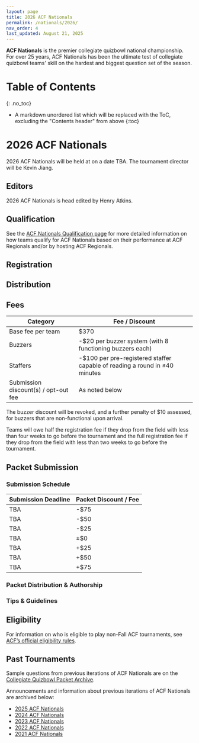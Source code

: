 ```yaml
---
layout: page
title: 2026 ACF Nationals
permalink: /nationals/2026/
nav_order: 4
last_updated: August 21, 2025
---
```


**ACF Nationals** is the premier collegiate quizbowl national championship. For over 25 years, ACF Nationals has been the ultimate test of collegiate quizbowl teams' skill on the hardest and biggest question set of the season.

# Table of Contents
{: .no_toc}
* A markdown unordered list which will be replaced with the ToC, excluding the "Contents header" from above
{:toc}

# 2026 ACF Nationals

2026 ACF Nationals will be held at on a date TBA. The tournament director will be Kevin Jiang.

## Editors

2026 ACF Nationals is head edited by Henry Atkins.

## Qualification

See the [ACF Nationals Qualification page](nationals/qualification) for more detailed information on how teams qualify for ACF Nationals based on their performance at ACF Regionals and/or by hosting ACF Regionals.

## Registration

## Distribution

## Fees

| Category                                  | Fee / Discount                                                             |
| ----------------------------------------- | -------------------------------------------------------------------------- |
| Base fee per team                         | $370                                                                       |
| Buzzers                                   | -$20 per buzzer system (with 8 functioning buzzers each)                   |
| Staffers                                  | -$100 per pre-registered staffer capable of reading a round in ≤40 minutes |
| Submission discount(s) / opt-out fee | As noted below                                                             |

The buzzer discount will be revoked, and a further penalty of $10 assessed, for buzzers that are non-functional upon arrival.

Teams will owe half the registration fee if they drop from the field with less than four weeks to go before the tournament and the full registration fee if they drop from the field with less than two weeks to go before the tournament.

## Packet Submission

### Submission Schedule

| Submission Deadline | Packet Discount / Fee |
| ------------------- | --------------------- |
| TBA                 | -$75                  |
| TBA                 | -$50                  |
| TBA                 | -$25                  |
| TBA                 | ±$0                   |
| TBA                 | +$25                  |
| TBA                 | +$50                  |
| TBA                 | +$75                  |

### Packet Distribution & Authorship

### Tips & Guidelines

## Eligibility

For information on who is eligible to play non-Fall ACF tournaments, see [ACF’s official eligibility rules](/rules/eligibility).

## Past Tournaments

Sample questions from previous iterations of ACF Nationals are on the [Collegiate Quizbowl Packet Archive](http://hsquizbowl.org/db/questionsets/search/?name=ACF+Nationals&col=1&season=&archived=y).

Announcements and information about previous iterations of ACF Nationals are archived below:

* [2025 ACF Nationals](/nationals/2025)
* [2024 ACF Nationals](/nationals/2024)
* [2023 ACF Nationals](/nationals/2023)
* [2022 ACF Nationals](/nationals/2022)
* [2021 ACF Nationals](/nationals/2021)

